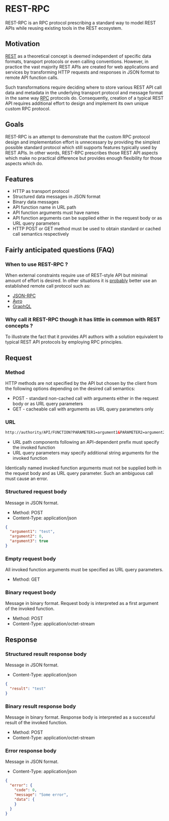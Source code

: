 # REST-RPC

REST-RPC is an RPC protocol prescribing a standard way to model REST APIs while reusing existing tools in the REST ecosystem.

## Motivation

[REST](https://en.wikipedia.org/wiki/Representational_state_transfer) as a theoretical concept is deemed independent of specific data formats, transport protocols or even calling conventions. However, in practice the vast majority REST APIs are created for web applications and services by transforming HTTP requests and responses in JSON format to remote API function calls.

Such transformations require deciding where to store various REST API call data and metadata in the underlying transport protocol and message format in the same way [RPC](https://en.wikipedia.org/wiki/Remote_procedure_call) protocols do. Consequently, creation of a typical REST API requires additional effort to design and implement its own unique custom RPC protocol.

## Goals

REST-RPC is an attempt to demonstrate that the custom RPC protocol design and implementation effort is unnecessary by providing the simplest possible standard protocol which still supports features typically used by REST APIs. In other words, REST-RPC prescribes those REST API aspects which make no practical difference but provides enough flexibility for those aspects which do.

## Features

* HTTP as transport protocol
* Structured data messages in JSON format
* Binary data messages
* API function name in URL path
* API function arguments must have names
* API function arguments can be supplied either in the request body or as URL query parameters
* HTTP POST or GET method must be used to obtain standard or cached call semantics respectively

## Fairly anticipated questions (FAQ)

### When to use REST-RPC ?

When external constraints require use of REST-style API but minimal amount of effort is desired. In other situations it is [probably](https://youtu.be/XyJh3qKjSMk?t=53) better use an established remote call protocol such as:
- [JSON-RPC](https://en.wikipedia.org/wiki/JSON-RPC)
- [Avro](https://en.wikipedia.org/wiki/Apache_Avro)
- [GraphQL](https://en.wikipedia.org/wiki/GraphQL)

### Why call it REST-RPC though it has little in common with REST concepts ?

To illustrate the fact that it provides API authors with a solution equivalent to typical REST API protocols by employing RPC principles.

## Request

### Method

HTTP methods are not specified by the API but chosen by the client from the following options depending on the desired call semantics:
* POST - standard non-cached call with arguments either in the request body or as URL query parameters
* GET - cacheable call with arguments as URL query parameters only

### URL

```html
http://authority/API/FUNCTION?PARAMETER1=argument1&PARAMETER2=argument2 ...
```

* URL path components following an API-dependent prefix must specify the invoked function
* URL query parameters may specify additional string arguments for the invoked function

Identically named invoked function arguments must not be supplied both in the request body and as URL query parameter. Such an ambiguous call must cause an error.

### Structured request body

Message in JSON format.

- Method: POST
- Content-Type: application/json

```json
{
  "argument1": "test",
  "argument2": 0,
  "argument3": true
}
```

### Empty request body

All invoked function arguments must be specified as URL query parameters.

- Method: GET

### Binary request body

Message in binary format. Request body is interpreted as a first argument of the invoked function.

- Method: POST
- Content-Type: application/octet-stream

## Response

### Structured result response body

Message in JSON format.

- Content-Type: application/json

```json
{
  "result": "test"
}
```

### Binary result response body

Message in binary format. Response body is interpreted as a successful result of the invoked function.

- Method: POST
- Content-Type: application/octet-stream

### Error response body

Message in JSON format.

- Content-Type: application/json

```json
{
  "error": {
    "code": 0,
    "message": "Some error",
    "data": {
    }
  }
}
```
